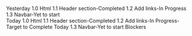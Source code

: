 Yesterday 
  1.0 Html
    1.1 Header section-Completed
    1.2 Add links-In Progress 
    1.3 Navbar-Yet to start  
Today
   1.0 Html
    1.1 Header section-Completed
    1.2 Add links-In Progress-Target to Complete Today 
    1.3 Navbar-Yet to start
Blockers